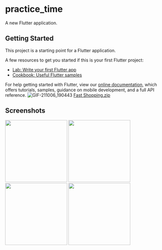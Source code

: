 # practice_time

A new Flutter application.

## Getting Started

This project is a starting point for a Flutter application.

A few resources to get you started if this is your first Flutter project:

- [Lab: Write your first Flutter app](https://flutter.dev/docs/get-started/codelab)
- [Cookbook: Useful Flutter samples](https://flutter.dev/docs/cookbook)

For help getting started with Flutter, view our
[online documentation](https://flutter.dev/docs), which offers tutorials,
samples, guidance on mobile development, and a full API reference.
![GIF-211006_190443](https://user-images.githubusercontent.com/52839335/136228035-cbdc118b-53dc-467e-8111-46dfa4b634c1.gif)
[Fast Shopping.zip](https://github.com/sans-g/Fast_Shopping/files/7295109/Fast.Shopping.zip)
## Screenshots

<img src="https://i.imgur.com/L7tMtO8.jpg" width="200"><span>      </span><img src="https://i.imgur.com/d9Oq4Qf.jpg" width="200" /> </span><img src="https://i.imgur.com/fatBAMj.jpg" width="200" /> <img src="https://i.imgur.com/ZaJjCLA.jpg" width="200"><span>

